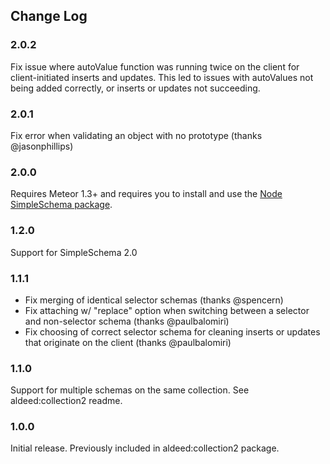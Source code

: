 ## Change Log

### 2.0.2

Fix issue where autoValue function was running twice on the client for client-initiated inserts and updates. This led to issues with autoValues not being added correctly, or inserts or updates not succeeding.

### 2.0.1

Fix error when validating an object with no prototype (thanks @jasonphillips)

### 2.0.0

Requires Meteor 1.3+ and requires you to install and use the [Node SimpleSchema package](https://github.com/aldeed/node-simple-schema).

### 1.2.0

Support for SimpleSchema 2.0

### 1.1.1

- Fix merging of identical selector schemas (thanks @spencern)
- Fix attaching w/ "replace" option when switching between a selector and non-selector schema (thanks @paulbalomiri)
- Fix choosing of correct selector schema for cleaning inserts or updates that originate on the client (thanks @paulbalomiri)

### 1.1.0

Support for multiple schemas on the same collection. See aldeed:collection2 readme.

### 1.0.0

Initial release. Previously included in aldeed:collection2 package.